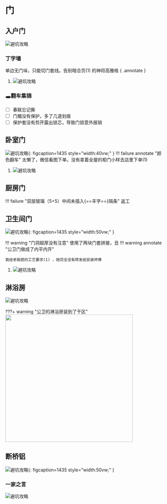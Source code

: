 # 门

## 入户门
![避坑攻略](images/入户门の结构.png "入户门结构")

### 丁字墙
单边无门垛，只能切门套线。告别暗合页(1) 的神将高雅格
{ .annotate }

1.  ![避坑攻略](images/暗合页.png "暗合页")

### 🕳翻车集锦

- [ ] 春联忘记撕
- [ ] 门楣没有保护，多了几道划痕
- [ ] 保护套没有剪开露出锁芯，导致门锁意外报销

## 卧室门
![避坑攻略](images/木门工艺.png "木门工艺"){: figcaption=1435 style="width:40vw;" }
!!! failure annotate "颜色翻车"
    太懒了，微信看图下单。没有拿着全屋的柜门小样去店里下单(1)
    
1.  ![避坑攻略](images/颜色讨论.png "颜色讨论")


## 厨房门
!!! failure "双层玻璃（5+5）中间未插入{==丰字==}隔条"
    返工

## 卫生间门
![避坑攻略](images/卫生间门工艺.png "卫生间门工艺"){: figcaption=1435 style="width:50vw;" }

!!! warning "门洞超厚没有注意"
    使用了两块门套拼接，丑
!!! warning annotate "公卫门做成了内平内开"

    我给老板提的工艺要求(1) ，她完全没有转发给安装师傅

1.  ![避坑攻略](images/聊天记录.png "聊天记录")
    
## 淋浴房
![避坑攻略](images/淋浴房关键字.png "淋浴房关键字")

???+ warning "公卫的淋浴房装到了干区"
    <img src="/images/淋浴房安装.jpg" width="400">
    
## 断桥铝
![避坑攻略](images/断桥铝选购指南.jpg "断桥铝选购指南"){: figcaption=1435 style="width:50vw;" }

### 一家之言
![避坑攻略](images/断桥铝-密封条.png "断桥铝选购指南")